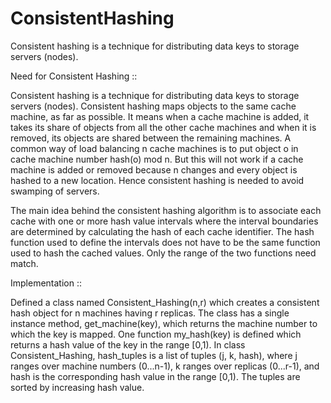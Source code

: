 ConsistentHashing
=================

Consistent hashing is a technique for distributing data keys to storage servers (nodes).




Need for Consistent Hashing :: 

Consistent hashing is a technique for distributing data keys to storage servers (nodes). Consistent hashing maps objects to the same cache machine, as far as possible. It means when a cache machine is added, it takes its share of objects from all the other cache machines and when it is removed, its objects are shared between the remaining machines. A common way of load balancing n cache machines is to put object o in cache machine number hash(o) mod n. But this will not work if a cache machine is added or removed because n changes and every object is hashed to a new location. Hence consistent hashing is needed to avoid swamping of servers.


The main idea behind the consistent hashing algorithm is to associate each cache with one or more hash value intervals where the interval boundaries are determined by calculating the hash of each cache identifier. The hash function used to define the intervals does not have to be the same function used to hash the cached values. Only the range of the two functions need match.



Implementation :: 

Defined a class named Consistent_Hashing(n,r) which creates a consistent hash object for n machines having r replicas. The class has a single instance method, get_machine(key), which returns the machine number to which the key is mapped. One function my_hash(key) is defined which returns a hash value of the key in the range [0,1). In class Consistent_Hashing, hash_tuples is a list of tuples (j, k, hash), where j ranges over machine numbers (0...n-1), k ranges over replicas (0...r-1), and hash is the corresponding hash value in the range [0,1).  The tuples are sorted by increasing hash value.



